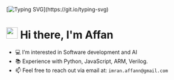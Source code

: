 [![Typing SVG](https://readme-typing-svg.herokuapp.com?font=Courier+new&color=%23808080&size=40&width=800&duration=6969&lines=Welcome+to+my+profile!)](https://git.io/typing-svg)
# <img src="https://raw.githubusercontent.com/iampavangandhi/iampavangandhi/master/gifs/Hi.gif" width="30px"> Hi there, I'm Affan

- 💻 I’m interested in Software development and AI
- 📚 Experience with Python, JavaScript, ARM, Verilog.
- 📫 Feel free to reach out via email at: `imran.affann@gmail.com`
